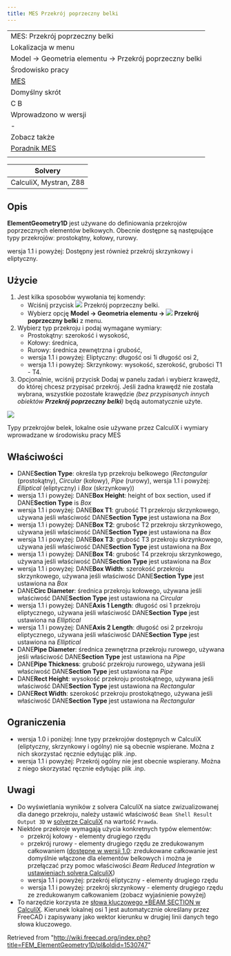 ```yaml
---
title: MES Przekrój poprzeczny belki
---
```


|                                                        |
| ------------------------------------------------------ |
| MES: Przekrój poprzeczny belki                         |
| Lokalizacja w menu                                     |
| Model → Geometria elementu → Przekrój poprzeczny belki |
| Środowisko pracy                                       |
| [MES](/FEM_Workbench/pl "FEM Workbench/pl")            |
| Domyślny skrót                                         |
| C B                                                    |
| Wprowadzono w wersji                                   |
| -                                                      |
| Zobacz także                                           |
| [Poradnik MES](/FEM_tutorial/pl "FEM tutorial/pl")     |
|                                                        |

| Solvery                |
| ---------------------- |
| CalculiX, Mystran, Z88 |

## Opis

**ElementGeometry1D** jest używane do definiowania przekrojów poprzecznych elementów belkowych. Obecnie dostępne są następujące typy przekrojówː prostokątny, kołowy, rurowy.

wersja 1.1 i powyżej: Dostępny jest również przekrój skrzynkowy i eliptyczny.

## Użycie

1. Jest kilka sposobów wywołania tej komendy:
   - Wciśnij przycisk ![](/images/FEM_ElementGeometry1D.svg) Przekrój poprzeczny belki.
   - Wybierz opcję **Model → Geometria elementu → ![](/images/FEM_ElementGeometry1D.svg) Przekrój poprzeczny belki** z menu.
2. Wybierz typ przekroju i podaj wymagane wymiary:
   - Prostokątny: szerokość i wysokość,
   - Kołowy: średnica,
   - Rurowy: średnica zewnętrzna i grubość,
   - wersja 1.1 i powyżej: Eliptyczny: długość osi 1i długość osi 2,
   - wersja 1.1 i powyżej: Skrzynkowy: wysokość, szerokość, grubości T1 - T4.
3. Opcjonalnie, wciśnij przycisk Dodaj w panelu zadań i wybierz krawędź, do której chcesz przypisać przekrój. Jeśli żadna krawędź nie została wybrana, wszystkie pozostałe krawędzie _(bez przypisanych innych obiektów **Przekrój poprzeczny belki**)_ będą automatycznie użyte.

![](/images/FEM_Beam_sections.PNG)

Typy przekrojów belek, lokalne osie używane przez CalculiX i wymiary wprowadzane w środowisku pracy MES

## Właściwości

- DANE**Section Type**: określa typ przekroju belkowego (_Rectangular_ (prostokątny), _Circular_ (kołowy), _Pipe_ (rurowy), wersja 1.1 i powyżej: _Elliptical_ (eliptyczny) i _Box_ (skrzynkowy))
- wersja 1.1 i powyżej: DANE**Box Height**: height of box section, used if DANE**Section Type** is _Box_
- wersja 1.1 i powyżej: DANE**Box T1**: grubość T1 przekroju skrzynkowego, używana jeśli właściwość DANE**Section Type** jest ustawiona na _Box_
- wersja 1.1 i powyżej: DANE**Box T2**: grubość T2 przekroju skrzynkowego, używana jeśli właściwość DANE**Section Type** jest ustawiona na _Box_
- wersja 1.1 i powyżej: DANE**Box T3**: grubość T3 przekroju skrzynkowego, używana jeśli właściwość DANE**Section Type** jest ustawiona na _Box_
- wersja 1.1 i powyżej: DANE**Box T4**: grubość T4 przekroju skrzynkowego, używana jeśli właściwość DANE**Section Type** jest ustawiona na _Box_
- wersja 1.1 i powyżej: DANE**Box Width**: szerokość przekroju skrzynkowego, używana jeśli właściwość DANE**Section Type** jest ustawiona na _Box_
- DANE**Circ Diameter**: średnica przekroju kołowego, używana jeśli właściwość DANE**Section Type** jest ustawiona na _Circular_
- wersja 1.1 i powyżej: DANE**Axis 1 Length**: długość osi 1 przekroju eliptycznego, używana jeśli właściwość DANE**Section Type** jest ustawiona na _Elliptical_
- wersja 1.1 i powyżej: DANE**Axis 2 Length**: długość osi 2 przekroju eliptycznego, używana jeśli właściwość DANE**Section Type** jest ustawiona na _Elliptical_
- DANE**Pipe Diameter**: średnica zewnętrzna przekroju rurowego, używana jeśli właściwość DANE**Section Type** jest ustawiona na _Pipe_
- DANE**Pipe Thickness**: grubość przekroju rurowego, używana jeśli właściwość DANE**Section Type** jest ustawiona na _Pipe_
- DANE**Rect Height**: wysokość przekroju prostokątnego, używana jeśli właściwość DANE**Section Type** jest ustawiona na _Rectangular_
- DANE**Rect Width**: szerokość przekroju prostokątnego, używana jeśli właściwość DANE**Section Type** jest ustawiona na _Rectangular_

## Ograniczenia

- wersja 1.0 i poniżej: Inne typy przekrojów dostępnych w CalculiX (eliptyczny, skrzynkowy i ogólny) nie są obecnie wspierane. Można z nich skorzystać ręcznie edytując plik .inp.
- wersja 1.1 i powyżej: Przekrój ogólny nie jest obecnie wspierany. Można z niego skorzystać ręcznie edytując plik .inp.

## Uwagi

- Do wyświetlania wyników z solvera CalculiX na siatce zwizualizowanej dla danego przekroju, należy ustawić właściwość `Beam Shell Result Output 3D` w [solverze CalculiX](/FEM_SolverCalculixCxxtools/pl "FEM SolverCalculixCxxtools/pl") na wartość `Prawda`.
- Niektóre przekroje wymagają użycia konkretnych typów elementów:
  - przekrój kołowy - elementy drugiego rzędu
  - przekrój rurowy - elementy drugiego rzędu ze zredukowanym całkowaniem ([dostępne w wersji 1.0](/Release_notes_1.0/pl "Release notes 1.0/pl"): zredukowane całkowanie jest domyślnie włączone dla elementów belkowych i można je przełączać przy pomoc właściwości _Beam Reduced Integration_ w [ustawieniach solvera CalculiX](/FEM_SolverCalculixCxxtools/pl "FEM SolverCalculixCxxtools/pl"))
  - wersja 1.1 i powyżej: przekrój eliptyczny - elementy drugiego rzędu
  - wersja 1.1 i powyżej: przekrój skrzynkowy - elementy drugiego rzędu ze zredukowanym całkowaniem (zobacz wyjaśnienie powyżej)
- To narzędzie korzysta ze [słowa kluczowego \*BEAM SECTION w CalculiX](https://web.mit.edu/calculix_v2.7/CalculiX/ccx_2.7/doc/ccx/node162.html). Kierunek lokalnej osi 1 jest automatycznie określany przez FreeCAD i zapisywany jako wektor kierunku w drugiej linii danych tego słowa kluczowego.

Retrieved from "<http://wiki.freecad.org/index.php?title=FEM_ElementGeometry1D/pl&oldid=1530747>"
